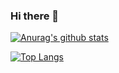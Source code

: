 ### Hi there 👋

<!--
**Charles-1999/Charles-1999** is a ✨ _special_ ✨ repository because its `README.md` (this file) appears on your GitHub profile.

Here are some ideas to get you started:

- 🔭 I’m currently working on ...
- 🌱 I’m currently learning ...
- 👯 I’m looking to collaborate on ...
- 🤔 I’m looking for help with ...
- 💬 Ask me about ...
- 📫 How to reach me: ...
- 😄 Pronouns: ...
- ⚡ Fun fact: ...
-->
[![Anurag's github stats](https://github-readme-stats.vercel.app/api?username=Charles-1999&count_private=true&show_icons=true&include_all_commits=true&bg_color=45,304cd0,50359e&text_color=fff&title_color=64f587&icon_color=fff)](https://github.com/anuraghazra/github-readme-stats)

[![Top Langs](https://github-readme-stats.vercel.app/api/top-langs/?username=Charles-1999&layout=compact&bg_color=45,304cd0,50359e&text_color=fff&title_color=64f587&icon_color=fff)](https://github.com/anuraghazra/github-readme-stats)
